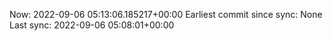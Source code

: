 Now: 2022-09-06 05:13:06.185217+00:00 Earliest commit since sync: None Last sync: 2022-09-06 05:08:01+00:00
